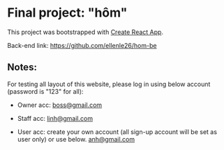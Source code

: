 # Final project: "hôm"

This project was bootstrapped with [Create React App](https://github.com/facebook/create-react-app).

Back-end link: https://github.com/ellenle26/hom-be

## Notes:

For testing all layout of this website, please log in using below account (password is "123" for all):

* Owner acc:
boss@gmail.com

* Staff acc:
linh@gmail.com

* User acc: create your own account (all sign-up account will be set as user only) or use below.
anh@gmail.com

